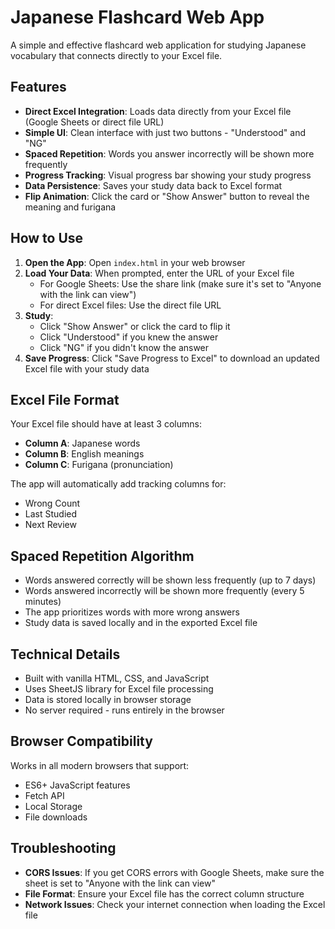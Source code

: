 # Japanese Flashcard Web App

A simple and effective flashcard web application for studying Japanese vocabulary that connects directly to your Excel file.

## Features

- **Direct Excel Integration**: Loads data directly from your Excel file (Google Sheets or direct file URL)
- **Simple UI**: Clean interface with just two buttons - "Understood" and "NG"
- **Spaced Repetition**: Words you answer incorrectly will be shown more frequently
- **Progress Tracking**: Visual progress bar showing your study progress
- **Data Persistence**: Saves your study data back to Excel format
- **Flip Animation**: Click the card or "Show Answer" button to reveal the meaning and furigana

## How to Use

1. **Open the App**: Open `index.html` in your web browser
2. **Load Your Data**: When prompted, enter the URL of your Excel file
   - For Google Sheets: Use the share link (make sure it's set to "Anyone with the link can view")
   - For direct Excel files: Use the direct file URL
3. **Study**: 
   - Click "Show Answer" or click the card to flip it
   - Click "Understood" if you knew the answer
   - Click "NG" if you didn't know the answer
4. **Save Progress**: Click "Save Progress to Excel" to download an updated Excel file with your study data

## Excel File Format

Your Excel file should have at least 3 columns:
- **Column A**: Japanese words
- **Column B**: English meanings
- **Column C**: Furigana (pronunciation)

The app will automatically add tracking columns for:
- Wrong Count
- Last Studied
- Next Review

## Spaced Repetition Algorithm

- Words answered correctly will be shown less frequently (up to 7 days)
- Words answered incorrectly will be shown more frequently (every 5 minutes)
- The app prioritizes words with more wrong answers
- Study data is saved locally and in the exported Excel file

## Technical Details

- Built with vanilla HTML, CSS, and JavaScript
- Uses SheetJS library for Excel file processing
- Data is stored locally in browser storage
- No server required - runs entirely in the browser

## Browser Compatibility

Works in all modern browsers that support:
- ES6+ JavaScript features
- Fetch API
- Local Storage
- File downloads

## Troubleshooting

- **CORS Issues**: If you get CORS errors with Google Sheets, make sure the sheet is set to "Anyone with the link can view"
- **File Format**: Ensure your Excel file has the correct column structure
- **Network Issues**: Check your internet connection when loading the Excel file
